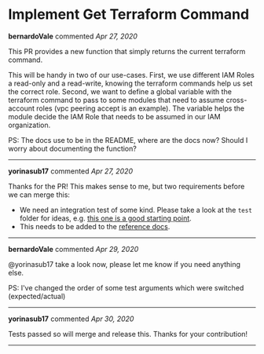 # Implement Get Terraform Command

**bernardoVale** commented *Apr 27, 2020*

This PR provides a new function that simply returns the current terraform command.

This will be handy in two of our use-cases. First, we use different IAM Roles a read-only and a read-write, knowing the terraform commands help us set the correct role. Second, we want to define a global variable with the terraform command to pass to some modules that need to assume cross-account roles (vpc peering accept is an example). The variable helps the module decide the IAM Role that needs to be assumed in our IAM organization.

PS: The docs use to be in the README, where are the docs now? Should I worry about documenting the function?
<br />
***


**yorinasub17** commented *Apr 27, 2020*

Thanks for the PR! This makes sense to me, but two requirements before we can merge this:

- We need an integration test of some kind. Please take a look at the `test` folder for ideas, e.g. [this one is a good starting point](https://github.com/gruntwork-io/terragrunt/blob/master/test/integration_test.go#L1270).
- This needs to be added to the [reference docs](https://github.com/gruntwork-io/terragrunt/blob/master/docs/_docs/04_reference/built-in-functions.md).
***

**bernardoVale** commented *Apr 29, 2020*

@yorinasub17 take a look now, please let me know if you need anything else.

PS: I've changed the order of some test arguments which were switched (expected/actual)
***

**yorinasub17** commented *Apr 30, 2020*

Tests passed so will merge and release this. Thanks for your contribution!
***

